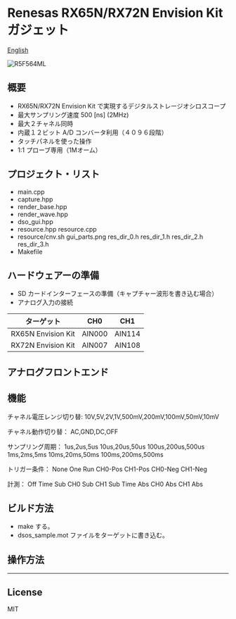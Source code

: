 Renesas RX65N/RX72N Envision Kit ガジェット
=========

[English](README.md)

![R5F564ML](../RTK5RX65N.jpg)

## 概要
 - RX65N/RX72N Envision Kit で実現するデジタルストレージオシロスコープ
 - 最大サンプリング速度 500 [ns] (2MHz)
 - 最大２チャネル同時
 - 内蔵１２ビット A/D コンバータ利用（４０９６段階）
 - タッチパネルを使った操作
 - 1:1 プローブ専用（1Mオーム）

## プロジェクト・リスト
 - main.cpp
 - capture.hpp
 - render_base.hpp
 - render_wave.hpp
 - dso_gui.hpp
 - resource.hpp resource.cpp
 - resource/cnv.sh  gui_parts.png  res_dir_0.h  res_dir_1.h  res_dir_2.h  res_dir_3.h
 - Makefile
   
## ハードウェアーの準備
 - SD カードインターフェースの準備（キャプチャー波形を書き込む場合）
 - アナログ入力の接続

|ターゲット        | CH0  | CH1  |
|------------------|------|------|
|RX65N Envision Kit|AIN000|AIN114|
|RX72N Envision Kit|AIN007|AIN108|

## アナログフロントエンド


## 機能

チャネル電圧レンジ切り替:
10V,5V,2V,1V,500mV,200mV,100mV,50mV,10mV

チャネル動作切り替：
AC,GND,DC,OFF

サンプリング周期：
1us,2us,5us
10us,20us,50us
100us,200us,500us
1ms,2ms,5ms
10ms,20ms,50ms
100ms,200ms,500ms

トリガー条件：
None
One
Run
CH0-Pos
CH1-Pos
CH0-Neg
CH1-Neg

計測：
Off
Time Sub
CH0 Sub
CH1 Sub
Time Abs
CH0 Abs
CH1 Abs

## ビルド方法
 - make する。
 - dsos_sample.mot ファイルをターゲットに書き込む。

## 操作方法
    
-----
   
License
----

MIT
